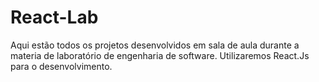 # React-Lab
Aqui estão todos os projetos desenvolvidos em sala de aula durante a materia de laboratório de engenharia de software. Utilizaremos React.Js para o desenvolvimento.
